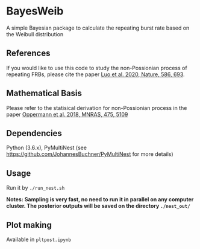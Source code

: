 # BayesWeib
A simple Bayesian package to calculate the repeating burst rate based on the Weibull distribution

## References

If you would like to use this code to study the non-Possionian process of repeating FRBs, please cite the paper [Luo et al. 2020, Nature, 586, 693](https://ui.adsabs.harvard.edu/abs/2020Natur.586..693L/abstract).

## Mathematical Basis

Please refer to the statisical derivation for non-Possionian process in the paper [Oppermann et al. 2018, MNRAS, 475, 5109](https://ui.adsabs.harvard.edu/abs/2018MNRAS.475.5109O/abstract)

## Dependencies

Python (3.6.x), PyMultiNest (see https://github.com/JohannesBuchner/PyMultiNest for more details)

## Usage

Run it by ``` ./run_nest.sh ``` 

**Notes: Sampling is very fast, no need to run it in parallel on any computer cluster. The posterior outputs will be saved on the directory ```./nest_out/```**


## Plot making

Available in ```pltpost.ipynb```
